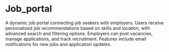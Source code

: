# Job_portal
A dynamic job portal connecting job seekers with employers. Users receive personalized job recommendations based on skills and location, with advanced search and filtering options. Employers can post vacancies, manage applications, and track recruitment. Features include email notifications for new jobs and application updates.
